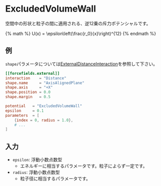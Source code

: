 # ExcludedVolumeWall

空間中の形状と粒子の間に適用される、逆12乗の斥力ポテンシャルです。

{% math %}
U(x) = \epsilon\left(\frac{r_0}{x}\right)^{12}
{% endmath %}

## 例

`shape`パラメータについては[ExternalDistanceInteraction](ExternalDistanceInteraction.md)を参照して下さい。

```toml
[[forcefields.external]]
interaction    = "Distance"
shape.name     = "AxisAlignedPlane"
shape.axis     = "+X"
shape.position = 0.0
shape.margin   = 0.5

potential   = "ExcludedVolumeWall"
epsilon     = 0.1
parameters  = [
    {index = 0, radius = 1.0},
    # ...
]
```

## 入力

- `epsilon`: 浮動小数点数型
  - エネルギーに相当するパラメータです。粒子によらず一定です。
- `radius`: 浮動小数点数型
  - 粒子径に相当するパラメータです。

